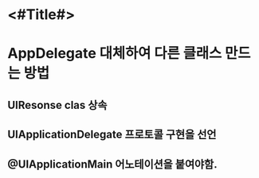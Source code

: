 #  <#Title#>
# AppDelegate 대체하여 다른 클래스 만드는 방법
## UIResonse clas 상속
## UIApplicationDelegate 프로토콜 구현을 선언
## @UIApplicationMain 어노테이션을 붙여야함.

